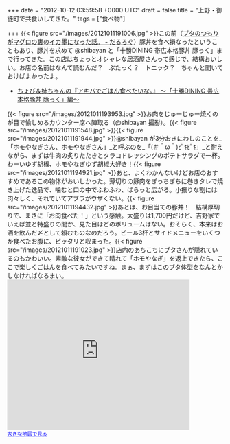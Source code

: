 
+++
date = "2012-10-12 03:59:58 +0000 UTC"
draft = false
title = "上野・御徒町で共食いしてきた。"
tags = ["食べ物"]

+++
{{< figure src="/images/20121011191006.jpg"  >}}この前（<a href="https://blog.daruyanagi.jp/entry/2012/10/06/194142">ブタのつもりがマグロの裏のイカ墨になった話。 - だるろぐ</a>）豚丼を食べ損なったということもあり、豚丼を求めて @shibayan と「十勝DINING 帯広本格豚丼 豚っく」まで行ってきた。この店はちょっとオシャレな居酒屋さんって感じで、結構おいしい。お店の名前はなんて読むんだ？　ぶたっく？　トニック？　ちゃんと聞いておけばよかったよ。

<ul>
<li><a href="http://akiba-pc.watch.impress.co.jp/hotline/20120915/etc_comic1.html">ちょび＆姉ちゃんの『アキバでごはん食べたいな。』 〜「十勝DINING 帯広本格豚丼 豚っく」編〜</a></li>
</ul>{{< figure src="/images/20121011193953.jpg"  >}}お肉をじゅーじゅー焼くのが目で愉しめるカウンター席へ陣取る（@shibayan 撮影）。{{< figure src="/images/20121011191548.jpg"  >}}{{< figure src="/images/20121011191944.jpg"  >}}@shibayan が3分おきにわしのことを_「ホモやなぎさん、ホモやなぎさん」_と呼ぶのを_「(＃＾ω＾)ﾋﾟｷﾋﾟｷ」_と耐えながら、まずは牛肉の炙りたたきとタラコドレッシングのポテトサラダで一杯。わーいゆず胡椒、ホモやなぎゆず胡椒大好き！{{< figure src="/images/20121011194921.jpg"  >}}あと、よくわかんないけどお店のおすすめであるこの物体がおいしかった。薄切りの豚肉をぎっちぎちに巻きタレで焼き上げた逸品で、噛むと口の中でふわふわ、ぱらっと広がる。小振りな割には肉々しく、それでいてアブラがウザくない。{{< figure src="/images/20121011194432.jpg"  >}}あとは、お目当ての豚丼！　結構厚切りで、まさに「お肉食べた！」という感触。大盛りは1,700円だけど、吉野家でいえば並と特盛りの間か、見た目ほどのボリュームはない。おそらく、本来はお酒を飲んだ〆として頼むものなのだろう。ビール3杯とサイドメニューをいくつか食べたお腹に、ピッタリと収まった。{{< figure src="/images/20121011191023.jpg"  >}}店内のあちこちにブタさんが隠れているのもかわいい。素敵な彼女ができて晴れて「ホモやなぎ」を返上できたら、ここで楽しくごはんを食べてみたいですね。まぁ、まずはこのブタ体型をなんとかしなければなるまい。<iframe width="425" height="350" frameborder="0" scrolling="no" marginheight="0" marginwidth="0" src="https://maps.google.co.jp/maps?ie=UTF8&amp;q=%E5%8D%81%E5%8B%9DDINING+%E5%B8%AF%E5%BA%83%E6%9C%AC%E6%A0%BC%E8%B1%9A%E4%B8%BC+%E8%B1%9A%E3%81%A3%E3%81%8F&amp;fb=1&amp;gl=jp&amp;hq=%E5%8D%81%E5%8B%9DDINING+%E5%B8%AF%E5%BA%83%E6%9C%AC%E6%A0%BC%E8%B1%9A%E4%B8%BC+%E8%B1%9A%E3%81%A3%E3%81%8F&amp;cid=0,0,16053991750175516948&amp;t=m&amp;brcurrent=3,0x60188ea07a31d5cd:0x638aff91f748ede6,0&amp;ll=35.708799,139.773409&amp;spn=0.006098,0.00912&amp;z=16&amp;iwloc=A&amp;output=embed"></iframe><br/><small><a href="https://maps.google.co.jp/maps?ie=UTF8&amp;q=%E5%8D%81%E5%8B%9DDINING+%E5%B8%AF%E5%BA%83%E6%9C%AC%E6%A0%BC%E8%B1%9A%E4%B8%BC+%E8%B1%9A%E3%81%A3%E3%81%8F&amp;fb=1&amp;gl=jp&amp;hq=%E5%8D%81%E5%8B%9DDINING+%E5%B8%AF%E5%BA%83%E6%9C%AC%E6%A0%BC%E8%B1%9A%E4%B8%BC+%E8%B1%9A%E3%81%A3%E3%81%8F&amp;cid=0,0,16053991750175516948&amp;t=m&amp;brcurrent=3,0x60188ea07a31d5cd:0x638aff91f748ede6,0&amp;ll=35.708799,139.773409&amp;spn=0.006098,0.00912&amp;z=16&amp;iwloc=A&amp;source=embed" style="color:#0000FF;text-align:left">大きな地図で見る</a></small>


